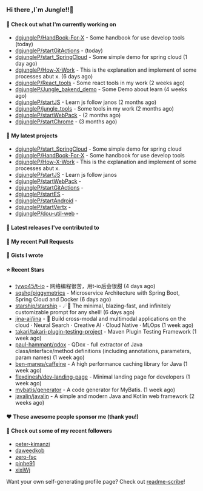 ### Hi there ,I`m Jungle!!👋

#### 👷 Check out what I'm currently working on

- [dgjungleP/HandBook-For-X](https://github.com/dgjungleP/HandBook-For-X) - Some handbook for use develop tools (today)
- [dgjungleP/startGitActions](https://github.com/dgjungleP/startGitActions) -  (today)
- [dgjungleP/start_SpringCloud](https://github.com/dgjungleP/start_SpringCloud) - Some simple demo for spring cloud  (1 day ago)
- [dgjungleP/How-X-Work](https://github.com/dgjungleP/How-X-Work) - This is the explanation and implement of some processes abut x. (6 days ago)
- [dgjungleP/React_tools](https://github.com/dgjungleP/React_tools) - Some react tools in my work (2 weeks ago)
- [dgjungleP/Jungle_bakend_demo](https://github.com/dgjungleP/Jungle_bakend_demo) - Some Demo about learn (4 weeks ago)
- [dgjungleP/startJS](https://github.com/dgjungleP/startJS) - Learn js follow janos (2 months ago)
- [dgjungleP/jungle_tools](https://github.com/dgjungleP/jungle_tools) - Some tools in my work (2 months ago)
- [dgjungleP/startWebPack](https://github.com/dgjungleP/startWebPack) -  (2 months ago)
- [dgjungleP/startChrome](https://github.com/dgjungleP/startChrome) -  (3 months ago)

#### 🌱 My latest projects

- [dgjungleP/start_SpringCloud](https://github.com/dgjungleP/start_SpringCloud) - Some simple demo for spring cloud 
- [dgjungleP/HandBook-For-X](https://github.com/dgjungleP/HandBook-For-X) - Some handbook for use develop tools
- [dgjungleP/How-X-Work](https://github.com/dgjungleP/How-X-Work) - This is the explanation and implement of some processes abut x.
- [dgjungleP/startJS](https://github.com/dgjungleP/startJS) - Learn js follow janos
- [dgjungleP/startWebPack](https://github.com/dgjungleP/startWebPack) - 
- [dgjungleP/startGitActions](https://github.com/dgjungleP/startGitActions) - 
- [dgjungleP/startES](https://github.com/dgjungleP/startES) - 
- [dgjungleP/startAndroid](https://github.com/dgjungleP/startAndroid) - 
- [dgjungleP/startVertx](https://github.com/dgjungleP/startVertx) - 
- [dgjungleP/dou-util-web](https://github.com/dgjungleP/dou-util-web) - 

#### 🔭 Latest releases I've contributed to


#### 🔨 My recent Pull Requests



#### 📓 Gists I wrote


#### ⭐ Recent Stars

- [tywo45/t-io](https://github.com/tywo45/t-io) - 网络编程很苦，用t-io后会很甜 (4 days ago)
- [sqshq/piggymetrics](https://github.com/sqshq/piggymetrics) - Microservice Architecture with Spring Boot, Spring Cloud and Docker (6 days ago)
- [starship/starship](https://github.com/starship/starship) - ☄🌌️  The minimal, blazing-fast, and infinitely customizable prompt for any shell! (6 days ago)
- [jina-ai/jina](https://github.com/jina-ai/jina) - 🔮 Build cross-modal and multimodal applications on the cloud · Neural Search · Creative AI · Cloud Native · MLOps  (1 week ago)
- [takari/takari-plugin-testing-project](https://github.com/takari/takari-plugin-testing-project) - Maven Plugin Testing Framework (1 week ago)
- [paul-hammant/qdox](https://github.com/paul-hammant/qdox) - QDox - full extractor of Java class/interface/method definitions (including annotations, parameters, param names) (1 week ago)
- [ben-manes/caffeine](https://github.com/ben-manes/caffeine) - A high performance caching library for Java (1 week ago)
- [flexdinesh/dev-landing-page](https://github.com/flexdinesh/dev-landing-page) - Minimal landing page for developers (1 week ago)
- [mybatis/generator](https://github.com/mybatis/generator) - A code generator for MyBatis. (1 week ago)
- [javalin/javalin](https://github.com/javalin/javalin) - A simple and modern Java and Kotlin web framework (2 weeks ago)

#### ❤️ These awesome people sponsor me (thank you!)


#### 👯 Check out some of my recent followers

- [peter-kimanzi](https://github.com/peter-kimanzi)
- [daweedkob](https://github.com/daweedkob)
- [zero-fsc](https://github.com/zero-fsc)
- [pinhe91](https://github.com/pinhe91)
- [xixiWj](https://github.com/xixiWj)

Want your own self-generating profile page? Check out [readme-scribe](https://github.com/muesli/readme-scribe)!
